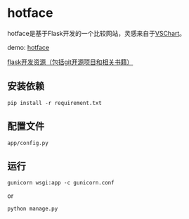 # hotface

hotface是基于Flask开发的一个比较网站，灵感来自于[VSChart](http://vschart.com)。

demo: [hotface](http://blog.csdn.net/maliao1123)

[flask开发资源（包括git开源项目和相关书籍）](http://blog.csdn.net/maliao1123)

## 安装依赖

`
pip install -r requirement.txt
`


## 配置文件

```
app/config.py
```

## 运行

`
gunicorn wsgi:app -c gunicorn.conf
`

or

`
python manage.py
`

